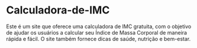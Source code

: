 # Calculadora-de-IMC
Este é um site que oferece uma calculadora de IMC gratuita, com o objetivo de ajudar os usuários a calcular seu Índice de Massa Corporal de maneira rápida e fácil. O site também fornece dicas de saúde, nutrição e bem-estar.
